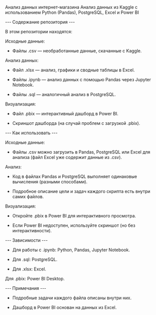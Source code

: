 Анализ данных интернет-магазина
Анализ данных из Kaggle с использованием Python (Pandas), PostgreSQL, Excel и Power BI

--- Содержание репозитория ---

В этом репозитории находятся:

Исходные данные:

* Файлы .csv — необработанные данные, скачанные с Kaggle.

Анализ данных:

* Файл .xlsx — анализ, графики и сводные таблицы в Excel.

* Файлы .ipynb — анализ данных с помощью Pandas через Jupyter Notebook.

* Файлы .sql — аналогичный анализ в PostgreSQL.

Визуализация:

* Файл .pbix — интерактивный дашборд в Power BI.

* Скриншот дашборда (на случай проблем с загрузкой .pbix).

--- Как использовать ---

Исходные данные:

* Файлы .csv можно загрузить в Pandas, PostgreSQL или Excel для анализа (файл Excel уже содержит данные из .csv).

Анализ:

* Код в файлах Pandas и PostgreSQL выполняет одинаковые вычисления (разными способами).

* Подробное описание цели и задач каждого скрипта есть внутри самих файлов.

Визуализация:

* Откройте .pbix в Power BI для интерактивного просмотра.

* Если Power BI недоступен, используйте скриншот (но без интерактивности).

--- Зависимости ---

* Для работы с .ipynb: Python, Pandas, Jupyter Notebook.

* Для .sql: PostgreSQL.

* Для .xlsx: Excel.

Для .pbix: Power BI Desktop.

--- Примечания ---

* Подробные задачи каждого файла описаны внутри них.

* Дашборд в Power BI основан на данных из Excel.
